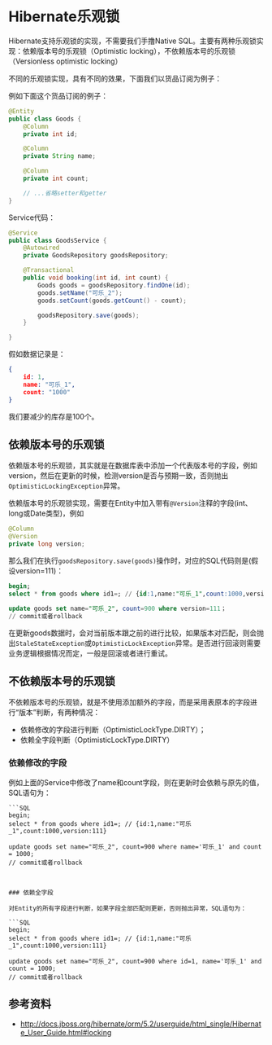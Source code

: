 # Hibernate乐观锁

Hibernate支持乐观锁的实现，不需要我们手撸Native SQL。主要有两种乐观锁实现：依赖版本号的乐观锁（Optimistic locking），不依赖版本号的乐观锁（Versionless optimistic locking）

不同的乐观锁实现，具有不同的效果，下面我们以货品订阅为例子：

例如下面这个货品订阅的例子：

```Java
@Entity
public class Goods {
    @Column
    private int id;

    @Column
    private String name;

    @Column
    private int count;

    // ...省略setter和getter
}
```

Service代码：

```Java
@Service
public class GoodsService {
    @Autowired
    private GoodsRepository goodsRepository;

    @Transactional
    public void booking(int id, int count) {
        Goods goods = goodsRepository.findOne(id);
        goods.setName("可乐_2");
        goods.setCount(goods.getCount() - count);

        goodsRepository.save(goods);
    }

}

```

假如数据记录是：

```json
{
	id: 1,
	name: "可乐_1",
	count: "1000"
}
```

我们要减少的库存是100个。

## 依赖版本号的乐观锁

依赖版本号的乐观锁，其实就是在数据库表中添加一个代表版本号的字段，例如version，然后在更新的时候，检测version是否与预期一致，否则抛出`OptimisticLockingException`异常。

依赖版本号的乐观锁实现，需要在Entity中加入带有`@Version`注释的字段(int、long或Date类型)，例如


```Java
@Column
@Version
private long version;
```

那么我们在执行`goodsRepository.save(goods)`操作时，对应的SQL代码则是(假设version=111)：

```SQL
begin;
select * from goods where id1=; // {id:1,name:"可乐_1",count:1000,version:111}

update goods set name="可乐_2", count=900 where version=111；
// commit或者rollback
```

在更新goods数据时，会对当前版本跟之前的进行比较，如果版本对匹配，则会抛出`StaleStateException`或`OptimisticLockException`异常。是否进行回滚则需要业务逻辑根据情况而定，一般是回滚或者进行重试。


## 不依赖版本号的乐观锁

不依赖版本号的乐观锁，就是不使用添加额外的字段，而是采用表原本的字段进行“版本”判断，有两种情况：

* 依赖修改的字段进行判断（OptimisticLockType.DIRTY）；
* 依赖全字段判断（OptimisticLockType.DIRTY）

### 依赖修改的字段

例如上面的Service中修改了name和count字段，则在更新时会依赖与原先的值，SQL语句为：

```
```SQL
begin;
select * from goods where id1=; // {id:1,name:"可乐_1",count:1000,version:111}

update goods set name="可乐_2", count=900 where name='可乐_1' and count = 1000;
// commit或者rollback
```
```


### 依赖全字段

对Entity的所有字段进行判断，如果字段全部匹配则更新，否则抛出异常，SQL语句为：

```SQL
begin;
select * from goods where id1=; // {id:1,name:"可乐_1",count:1000,version:111}

update goods set name="可乐_2", count=900 where id=1, name='可乐_1' and count = 1000;
// commit或者rollback
```

## 参考资料

* http://docs.jboss.org/hibernate/orm/5.2/userguide/html_single/Hibernate_User_Guide.html#locking
